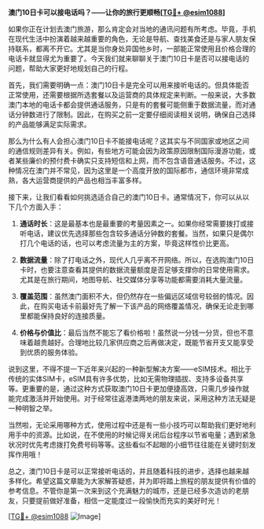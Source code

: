 **澳门10日卡可以接电话吗？——让你的旅行更顺畅[[TG💪+ @esim1088](https://t.me/s/esim1088)]**

如果你正在计划去澳门旅游，那么肯定会对当地的通讯问题有所考虑。毕竟，手机在现代生活中扮演着越来越重要的角色，无论是导航、查找美食还是与家人朋友保持联系，都离不开它。尤其是当你身处异国他乡时，一部能正常使用且价格合理的电话卡就显得尤为重要了。今天我们就来聊聊关于澳门10日卡是否可以接电话的问题，帮助大家更好地规划自己的行程。

首先，我们需要明确一点：澳门10日卡是完全可以用来接听电话的。但具体能否正常使用，还需要根据所选套餐以及运营商的具体规定来判断。一般来说，大多数澳门本地的电话卡都会提供通话服务，只是有的套餐可能侧重于数据流量，而对通话分钟数进行了限制。因此，在购买之前一定要仔细阅读相关说明，确保自己选择的产品能够满足实际需求。

那么为什么有人会担心澳门10日卡不能接电话呢？这其实与不同国家或地区之间的通信规则差异有关。例如，有些地方可能会因为政策原因限制国际漫游功能，或者某些廉价的预付费卡确实只支持短信和上网，而不包含语音通话服务。不过，这种情况在澳门并不常见，因为这里是一个高度开放的国际都市，通信环境非常成熟，各大运营商提供的产品也相当丰富多样。

接下来，让我们看看如何挑选适合自己的澳门10日卡。通常情况下，你可以从以下几个方面入手：

1. **通话时长**：这是最基本也是最重要的考量因素之一。如果你经常需要拨打或接听电话，建议优先选择那些包含较多通话分钟数的套餐。当然，如果只是偶尔打几个电话的话，也可以考虑流量为主的方案，毕竟这样性价比更高。

2. **数据流量**：除了打电话之外，现代人几乎离不开网络。所以，在选购澳门10日卡时，也要注意查看其提供的数据流量额度是否足够支撑你的日常使用需求。尤其是在旅行期间，地图导航、社交媒体分享等功能都需要消耗大量流量。

3. **覆盖范围**：虽然澳门面积不大，但仍然存在一些偏远区域信号较弱的情况。因此，在购买电话卡前最好先了解一下该产品的网络覆盖情况，确保无论走到哪里都能保持良好的连接质量。

4. **价格与价值比**：最后当然不能忘了看价格啦！虽然说一分钱一分货，但也不意味着越贵越好。合理地比较几家供应商之后再做决定，既能节省开支又能享受到优质的服务体验。

说到这里，不得不提一下近年来兴起的一种新型解决方案——eSIM技术。相比于传统的实体SIM卡，eSIM具有许多优势，比如无需物理插拔、支持多设备共享等。更重要的是，通过这种方式获取澳门10日卡更加便捷高效，只需几步操作就能完成激活并开始使用。对于经常往返港澳两地的朋友来说，采用这种方法无疑是一种明智之举。

当然啦，无论采用哪种方式，使用过程中还是有一些小技巧可以帮助我们更好地利用手中的资源。比如说，在不使用的时候记得关闭后台程序以节省电量；遇到紧急状况时优先考虑拨打免费号码等等。这些看似不起眼的小细节往往能在关键时刻发挥作用哦！

总之，澳门10日卡是可以正常接听电话的，并且随着科技的进步，选择也越来越多样化。希望这篇文章能为大家解答疑惑，并为即将踏上旅程的朋友提供有价值的参考信息。不管你是第一次来到这个充满魅力的城市，还是已经多次造访的老朋友，只要提前做好准备，相信一定能度过一段愉快而充实的美好时光！

[[TG💪+ @esim1088](https://t.me/s/esim1088) ![Image](https://i.postimg.cc/4NQfJmqS/Snipaste-2025-05-13-00-14-12.png)]